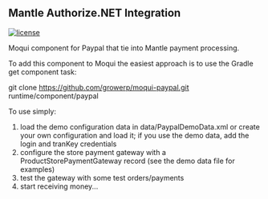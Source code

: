 ## Mantle Authorize.NET Integration

[![license](http://img.shields.io/badge/license-CC0%201.0%20Universal-blue.svg)](https://github.com/growerp/paypal-moqui/blob/master/LICENSE.md)

Moqui component for Paypal that tie into Mantle payment processing.

To add this component to Moqui the easiest approach is to use the Gradle get component task:

git clone https://github.com/growerp/moqui-paypal.git runtime/component/paypal

To use simply:

1. load the demo configuration data in data/PaypalDemoData.xml or create your own configuration and load it; if you use the demo data, add the login and tranKey credentials
2. configure the store payment gateway with a ProductStorePaymentGateway record (see the demo data file for examples)
3. test the gateway with some test orders/payments
4. start receiving money...

